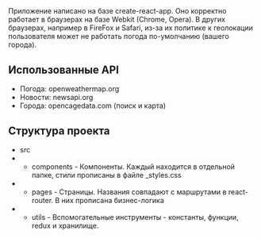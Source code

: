 ## 

Приложение написано на базе create-react-app. 
Оно корректно работает в браузерах на базе Webkit (Chrome, Opera). В других браузерах, например в FireFox и Safari, из-за их политике к геолокации пользователя может не работать погода по-умолчанию (вашего города).

## Использованные API

- Погода: openweathermap.org
- Новости: newsapi.org
- Города: opencagedata.com (поиск и карта)

## Структура проекта

- src
- - components - Компоненты. Каждый находится в отдельной папке, стили прописаны в файле _styles.css
- - pages - Страницы. Названия совпадают с маршрутами в react-router. В них прописана бизнес-логика
- - utils - Вспомогательные инструменты - константы, функции, redux и хранилище. 
